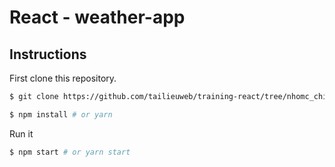 # React - weather-app

## Instructions
First clone this repository.
```bash
$ git clone https://github.com/tailieuweb/training-react/tree/nhomc_chieu2
```

```bash
$ npm install # or yarn
```

Run it
```bash
$ npm start # or yarn start
